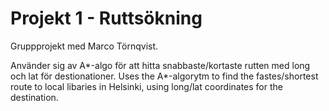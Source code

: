 # Projekt 1 - Ruttsökning
Gruppprojekt med Marco Törnqvist.

Använder sig av A*-algo för att hitta snabbaste/kortaste rutten med long och lat för destionationer.
Uses the A*-algorytm to find the fastes/shortest route to local libaries in Helsinki, using long/lat coordinates for the destination.
